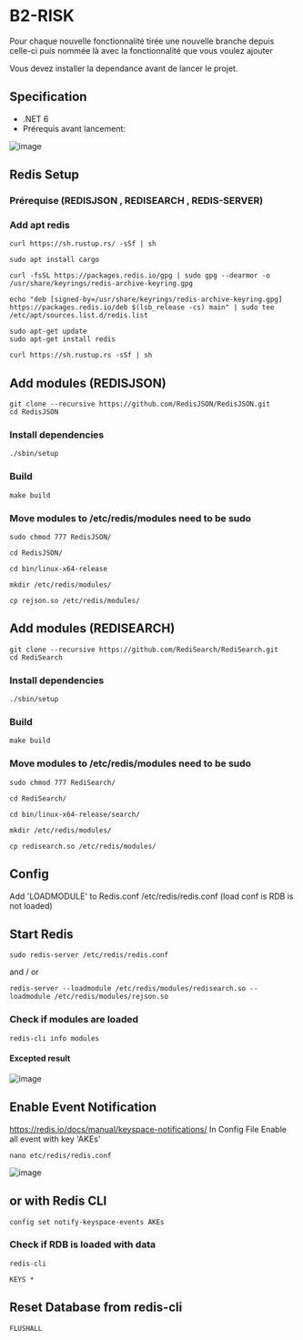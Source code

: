# B2-RISK

Pour chaque nouvelle fonctionnalité tirée une nouvelle branche depuis celle-ci puis nommée là avec la fonctionnalité que vous voulez ajouter

Vous devez installer la dependance avant de lancer le projet.

## Specification

- .NET 6
- Prérequis avant lancement:

![image](https://user-images.githubusercontent.com/91829231/193802735-e29d8524-2eb2-48b8-ac12-8679abedfb07.png)
   
## Redis Setup
### Prérequise (REDISJSON , REDISEARCH , REDIS-SERVER)
### Add apt redis
```
curl https://sh.rustup.rs/ -sSf | sh

sudo apt install cargo

curl -fsSL https://packages.redis.io/gpg | sudo gpg --dearmor -o /usr/share/keyrings/redis-archive-keyring.gpg

echo "deb [signed-by=/usr/share/keyrings/redis-archive-keyring.gpg] https://packages.redis.io/deb $(lsb_release -cs) main" | sudo tee /etc/apt/sources.list.d/redis.list

sudo apt-get update
sudo apt-get install redis

curl https://sh.rustup.rs -sSf | sh
```
## Add modules (REDISJSON)
```
git clone --recursive https://github.com/RedisJSON/RedisJSON.git
cd RedisJSON
```
### Install dependencies 
```
./sbin/setup
```
### Build
```
make build
```
### Move modules to /etc/redis/modules need to be sudo
```
sudo chmod 777 RedisJSON/

cd RedisJSON/

cd bin/linux-x64-release

mkdir /etc/redis/modules/

cp rejson.so /etc/redis/modules/
```

## Add modules (REDISEARCH)
```
git clone --recursive https://github.com/RediSearch/RediSearch.git
cd RediSearch
```
### Install dependencies
```
./sbin/setup
```
### Build
```
make build
```
### Move modules to /etc/redis/modules need to be sudo
```
sudo chmod 777 RediSearch/

cd RediSearch/

cd bin/linux-x64-release/search/

mkdir /etc/redis/modules/

cp redisearch.so /etc/redis/modules/
```
## Config
Add 'LOADMODULE' to Redis.conf /etc/redis/redis.conf (load conf is RDB is not loaded)

## Start Redis
```
sudo redis-server /etc/redis/redis.conf
```
and / or
```
redis-server --loadmodule /etc/redis/modules/redisearch.so --loadmodule /etc/redis/modules/rejson.so
```
### Check if modules are loaded
```
redis-cli info modules
```
#### Excepted result 
![image](https://user-images.githubusercontent.com/91829231/209672595-00118994-b348-4a04-a6ad-ad3aa1ce8d3f.png)

## Enable Event Notification 
https://redis.io/docs/manual/keyspace-notifications/
In Config File Enable all event with key 'AKEs'
```
nano etc/redis/redis.conf
```
![image](https://user-images.githubusercontent.com/91829231/209959040-aa9dc700-44e5-48ea-9ca9-11b3d4682cf5.png)
## or with Redis CLI
```
config set notify-keyspace-events AKEs
```

### Check if RDB is loaded with data
```
redis-cli

KEYS *
```
## Reset Database from redis-cli
```
FLUSHALL
```

